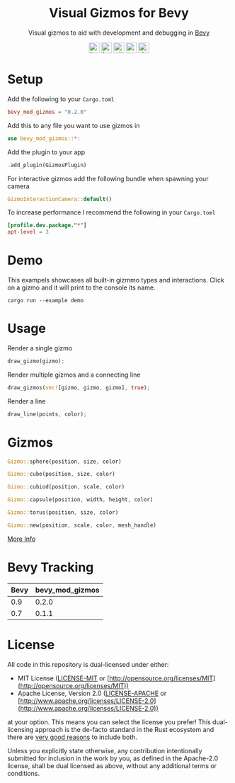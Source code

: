 <div align="center">

# Visual Gizmos for Bevy

Visual gizmos to aid with development and debugging in [Bevy](https://bevyengine.org/)

[<img alt="bevy tracking" src="https://img.shields.io/badge/Bevy%20tracking-released%20version-lightblue?style=for-the-badge" height="24">](https://github.com/bevyengine/bevy/blob/main/docs/plugins_guidelines.md#main-branch-tracking)
[<img alt="build status" src="https://img.shields.io/github/workflow/status/LiamGallagher737/bevy_mod_gizmos/CI/main?style=for-the-badge" height="24">](https://github.com/LiamGallagher737/bevy_mod_gizmos/actions)
[<img alt="github" src="https://img.shields.io/badge/github-bevy__mod__gizmos-8da0cb?style=for-the-badge&labelColor=555555&logo=github" height="24">](https://github.com/LiamGallagher737/bevy_mod_gizmos)
[<img alt="crates.io" src="https://img.shields.io/crates/v/bevy_mod_gizmos.svg?style=for-the-badge&color=fc8d62&logo=rust" height="24">](https://crates.io/crates/bevy_mod_gizmos)
[<img alt="docs.rs" src="https://img.shields.io/badge/docs.rs-bevy__mod__gizmos-66c2a5?style=for-the-badge&labelColor=555555&logo=docs.rs" height="24">](https://docs.rs/bevy_mod_gizmos)

</div>



# Setup

Add the following to your `Cargo.toml`
```toml
bevy_mod_gizmos = "0.2.0"
```

Add this to any file you want to use gizmos in
```rs
use bevy_mod_gizmos::*:
```

Add the plugin to your app
```rs
.add_plugin(GizmosPlugin)
```

For interactive gizmos add the following bundle when spawning your camera
```rs
GizmoInteractionCamera::default()
```

To increase performance I recommend the following in your `Cargo.toml`
```toml
[profile.dev.package."*"]
opt-level = 3
```



# Demo

This exampels showcases all built-in gizmmo types and interactions. Click on a gizmo and it will print to the console its name.

```
cargo run --example demo 
```



# Usage

Render a single gizmo
```rs
draw_gizmo(gizmo);
```

Render multiple gizmos and a connecting line
```rs
draw_gizmos(vec![gizmo, gizmo, gizmo], true);
```

Render a line
```rs
draw_line(points, color);
```



# Gizmos

```rs
Gizmo::sphere(position, size, color)
```
```rs
Gizmo::cube(position, size, color)
```
```rs
Gizmo::cubiod(position, scale, color)
```
```rs
Gizmo::capsule(position, width, height, color)
```
```rs
Gizmo::torus(position, size, color)
```
```rs
Gizmo::new(position, scale, color, mesh_handle)
```

[More Info](https://docs.rs/bevy_mod_gizmos/latest/bevy_mod_gizmos/gizmo/struct.Gizmo.html)



# Bevy Tracking

|Bevy|bevy_mod_gizmos|
|---|---|
|0.9|0.2.0|
|0.7|0.1.1|



# License

All code in this repository is dual-licensed under either:

* MIT License ([LICENSE-MIT](LICENSE-MIT) or [http://opensource.org/licenses/MIT](http://opensource.org/licenses/MIT))
* Apache License, Version 2.0 ([LICENSE-APACHE](LICENSE-APACHE) or [http://www.apache.org/licenses/LICENSE-2.0](http://www.apache.org/licenses/LICENSE-2.0))

at your option. This means you can select the license you prefer! This dual-licensing approach is the de-facto standard in the Rust ecosystem and there are [very good reasons](https://github.com/bevyengine/bevy/issues/2373) to include both.

Unless you explicitly state otherwise, any contribution intentionally submitted
for inclusion in the work by you, as defined in the Apache-2.0 license, shall be dual licensed as above, without any
additional terms or conditions.
